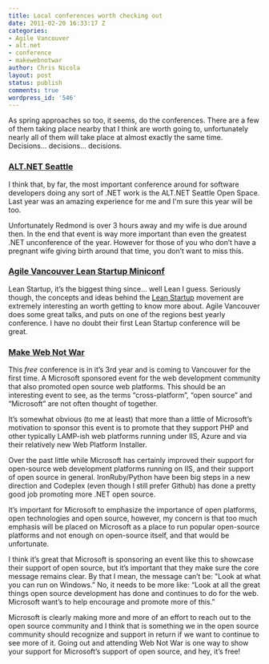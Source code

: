 ```yaml
---
title: Local conferences worth checking out
date: 2011-02-20 16:33:17 Z
categories:
- Agile Vancouver
- alt.net
- conference
- makewebnotwar
author: Chris Nicola
layout: post
status: publish
comments: true
wordpress_id: '546'
---
```


As spring approaches so too, it seems, do the conferences.  There are a few of them taking place nearby that I think are worth going to, unfortunately nearly all of them will take place at almost exactly the same time.  Decisions... decisions... decisions.

<!--more-->

### [ALT.NET Seattle][1]

I think that, by far, the most important conference around for software developers doing any sort of .NET work is the ALT.NET Seattle Open Space.  Last year was an amazing experience for me and I'm sure this year will be too. 

Unfortunately Redmond is over 3 hours away and my wife is due around then.  In the end that event is way more important than even the greatest .NET unconference of the year.  However for those of you who don’t have a pregnant wife giving birth around that time, you don’t want to miss this.

### [Agile Vancouver Lean Startup Miniconf][2]

Lean Startup, it’s the biggest thing since… well Lean I guess.  Seriously though, the concepts and ideas behind the [Lean Startup][3] movement are extremely interesting an worth getting to know more about.  Agile Vancouver does some great talks, and puts on one of the regions best yearly conference.  I have no doubt their first Lean Startup conference will be great.

### [Make Web Not War][4]

This _free_ conference is in it’s 3rd year and is coming to Vancouver for the first time.  A Microsoft sponsored event for the web development community that also promoted open source web platforms. This should be an interesting event to see, as the terms “cross-platform”, “open source” and “Microsoft” are not often thought of together.

It’s somewhat obvious (to me at least) that more than a little of Microsoft’s motivation to sponsor this event is to promote that they support PHP and other typically LAMP-ish web platforms running under IIS, Azure and via their relatively new Web Platform Installer.

Over the past little while Microsoft has certainly improved their support for open-source web development platforms running on IIS, and their support of open source in general. IronRuby/Python have been big steps in a new direction and Codeplex (even though I still prefer Github) has done a pretty good job promoting more .NET open source. 

It’s important for Microsoft to emphasize the importance of open platforms, open technologies and open source, however, my concern is that too much emphasis will be placed on Microsoft as a place to run popular open-source platforms and not enough on open-source itself, and that would be unfortunate.

I think it’s great that Microsoft is sponsoring an event like this to showcase their support of open source, but it’s important that they make sure the core message remains clear. By that I mean, the message can’t be: "Look at what you can run on Windows.” No, it needs to be more like: “Look at all the great things open source development has done and continues to do for the web. Microsoft want’s to help encourage and promote more of this.”

Microsoft is clearly making more and more of an effort to reach out to the open source community and I think that is something we in the open source community should recognize and support in return if we want to continue to see more of it.  Going out and attending Web Not War is one way to show your support for Microsoft’s support of open source, and hey, it’s free!

   [1]: http://altnet2011.heroku.com/
   [2]: http://www.agilevancouver.ca/lean-startup-conference/
   [3]: http://www.startuplessonslearned.com/2008/09/lean-startup.html
   [4]: http://www.webnotwar.ca/


